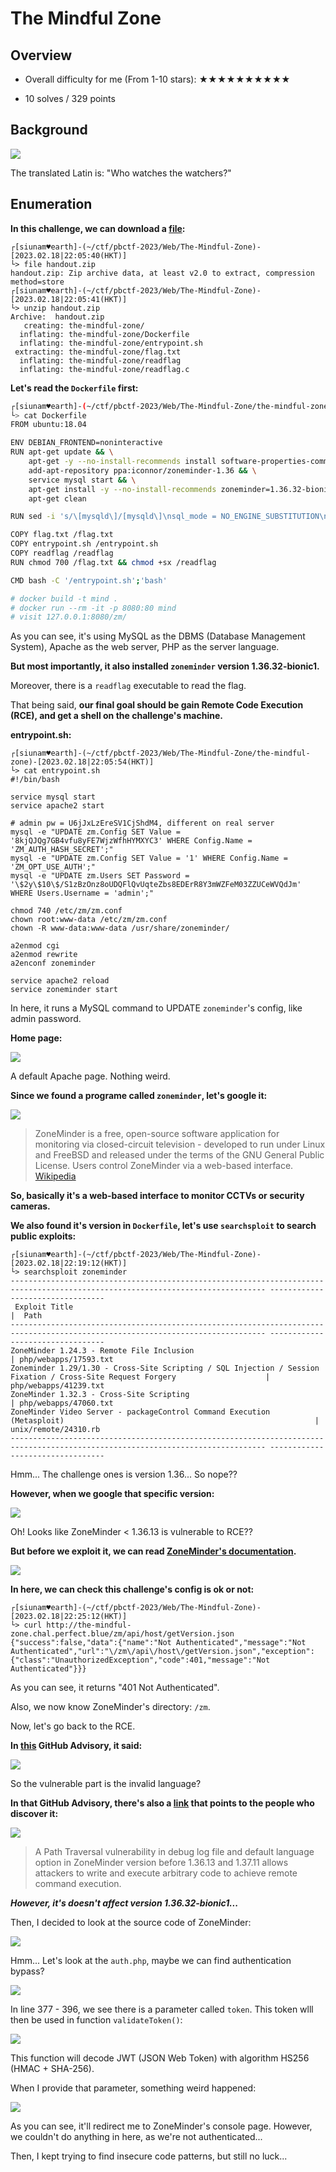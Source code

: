 # The Mindful Zone

## Overview

- Overall difficulty for me (From 1-10 stars): ★★★★★★★★★★

- 10 solves / 329 points

## Background

![](https://raw.githubusercontent.com/siunam321/CTF-Writeups/main/pbctf-2023/images/Pasted%20image%2020230218220934.png)

The translated Latin is: "Who watches the watchers?"

## Enumeration

**In this challenge, we can download a [file](https://github.com/siunam321/CTF-Writeups/blob/main/pbctf-2023/Web/The-Mindful-Zone/handout.zip):**
```shell
┌[siunam♥earth]-(~/ctf/pbctf-2023/Web/The-Mindful-Zone)-[2023.02.18|22:05:40(HKT)]
└> file handout.zip              
handout.zip: Zip archive data, at least v2.0 to extract, compression method=store
┌[siunam♥earth]-(~/ctf/pbctf-2023/Web/The-Mindful-Zone)-[2023.02.18|22:05:41(HKT)]
└> unzip handout.zip 
Archive:  handout.zip
   creating: the-mindful-zone/
  inflating: the-mindful-zone/Dockerfile  
  inflating: the-mindful-zone/entrypoint.sh  
 extracting: the-mindful-zone/flag.txt  
  inflating: the-mindful-zone/readflag  
  inflating: the-mindful-zone/readflag.c
```

**Let's read the `Dockerfile` first:**
```bash
┌[siunam♥earth]-(~/ctf/pbctf-2023/Web/The-Mindful-Zone/the-mindful-zone)-[2023.02.18|22:05:53(HKT)]
└> cat Dockerfile 
FROM ubuntu:18.04

ENV DEBIAN_FRONTEND=noninteractive
RUN apt-get update && \
    apt-get -y --no-install-recommends install software-properties-common mysql-server apache2 php libapache2-mod-php php-mysql && \
    add-apt-repository ppa:iconnor/zoneminder-1.36 && \
    service mysql start && \
    apt-get install -y --no-install-recommends zoneminder=1.36.32-bionic1 && \
    apt-get clean

RUN sed -i 's/\[mysqld\]/[mysqld\]\nsql_mode = NO_ENGINE_SUBSTITUTION\n/' /etc/mysql/mysql.conf.d/mysqld.cnf

COPY flag.txt /flag.txt
COPY entrypoint.sh /entrypoint.sh
COPY readflag /readflag
RUN chmod 700 /flag.txt && chmod +sx /readflag

CMD bash -C '/entrypoint.sh';'bash'

# docker build -t mind .
# docker run --rm -it -p 8080:80 mind
# visit 127.0.0.1:8080/zm/
```

As you can see, it's using MySQL as the DBMS (Database Management System), Apache as the web server, PHP as the server language.

**But most importantly, it also installed `zoneminder` version 1.36.32-bionic1.**

Moreover, there is a `readflag` executable to read the flag.

That being said, **our final goal should be gain Remote Code Execution (RCE), and get a shell on the challenge's machine.**

**entrypoint.sh:**
```shell
┌[siunam♥earth]-(~/ctf/pbctf-2023/Web/The-Mindful-Zone/the-mindful-zone)-[2023.02.18|22:05:54(HKT)]
└> cat entrypoint.sh 
#!/bin/bash

service mysql start
service apache2 start

# admin pw = U6jJxLzEreSV1CjShdM4, different on real server
mysql -e "UPDATE zm.Config SET Value = '8kjQJQg7GB4vfu8yFE7WjzWfhHYMXYC3' WHERE Config.Name = 'ZM_AUTH_HASH_SECRET';"
mysql -e "UPDATE zm.Config SET Value = '1' WHERE Config.Name = 'ZM_OPT_USE_AUTH';"
mysql -e "UPDATE zm.Users SET Password = '\$2y\$10\$/S1zBzOnz8oUDQFlQvUqteZbs8EDErR8Y3mWZFeM03ZZUCeWVQdJm' WHERE Users.Username = 'admin';"

chmod 740 /etc/zm/zm.conf
chown root:www-data /etc/zm/zm.conf
chown -R www-data:www-data /usr/share/zoneminder/

a2enmod cgi
a2enmod rewrite
a2enconf zoneminder

service apache2 reload
service zoneminder start
```

In here, it runs a MySQL command to UPDATE `zoneminder`'s config, like admin password.

**Home page:**

![](https://raw.githubusercontent.com/siunam321/CTF-Writeups/main/pbctf-2023/images/Pasted%20image%2020230218221454.png)

A default Apache page. Nothing weird.

**Since we found a programe called `zoneminder`, let's google it:**

![](https://raw.githubusercontent.com/siunam321/CTF-Writeups/main/pbctf-2023/images/Pasted%20image%2020230218221556.png)

> ZoneMinder is a free, open-source software application for monitoring via closed-circuit television - developed to run under Linux and FreeBSD and released under the terms of the GNU General Public License. Users control ZoneMinder via a web-based interface. [Wikipedia](https://en.wikipedia.org/wiki/ZoneMinder)

**So, basically it's a web-based interface to monitor CCTVs or security cameras.**

**We also found it's version in `Dockerfile`, let's use `searchsploit` to search public exploits:**
```shell
┌[siunam♥earth]-(~/ctf/pbctf-2023/Web/The-Mindful-Zone)-[2023.02.18|22:19:12(HKT)]
└> searchsploit zoneminder
------------------------------------------------------------------------------------------------------------------------------- ---------------------------------
 Exploit Title                                                                                                                 |  Path
------------------------------------------------------------------------------------------------------------------------------- ---------------------------------
ZoneMinder 1.24.3 - Remote File Inclusion                                                                                      | php/webapps/17593.txt
Zoneminder 1.29/1.30 - Cross-Site Scripting / SQL Injection / Session Fixation / Cross-Site Request Forgery                    | php/webapps/41239.txt
ZoneMinder 1.32.3 - Cross-Site Scripting                                                                                       | php/webapps/47060.txt
ZoneMinder Video Server - packageControl Command Execution (Metasploit)                                                        | unix/remote/24310.rb
------------------------------------------------------------------------------------------------------------------------------- ---------------------------------
```

Hmm... The challenge ones is version 1.36... So nope??

**However, when we google that specific version:**

![](https://raw.githubusercontent.com/siunam321/CTF-Writeups/main/pbctf-2023/images/Pasted%20image%2020230218222030.png)

Oh! Looks like ZoneMinder < 1.36.13 is vulnerable to RCE??

**But before we exploit it, we can read [ZoneMinder's documentation](https://zoneminder.readthedocs.io/en/stable/installationguide/ubuntu.html#make-sure-zoneminder-and-apis-work-with-security).**

![](https://raw.githubusercontent.com/siunam321/CTF-Writeups/main/pbctf-2023/images/Pasted%20image%2020230218222456.png)

**In here, we can check this challenge's config is ok or not:**
```shell
┌[siunam♥earth]-(~/ctf/pbctf-2023/Web/The-Mindful-Zone)-[2023.02.18|22:25:12(HKT)]
└> curl http://the-mindful-zone.chal.perfect.blue/zm/api/host/getVersion.json
{"success":false,"data":{"name":"Not Authenticated","message":"Not Authenticated","url":"\/zm\/api\/host\/getVersion.json","exception":{"class":"UnauthorizedException","code":401,"message":"Not Authenticated"}}}
```

As you can see, it returns "401 Not Authenticated".

Also, we now know ZoneMinder's directory: `/zm`.

Now, let's go back to the RCE.

**In [this](https://github.com/advisories/GHSA-xr7v-8xc4-62vc) GitHub Advisory, it said:**

![](https://raw.githubusercontent.com/siunam321/CTF-Writeups/main/pbctf-2023/images/Pasted%20image%2020230218222837.png)

So the vulnerable part is the invalid language?

**In that GitHub Advisory, there's also a [link](https://krastanoel.com/cve/2022-29806) that points to the people who discover it:**

![](https://raw.githubusercontent.com/siunam321/CTF-Writeups/main/pbctf-2023/images/Pasted%20image%2020230218223230.png)

> A Path Traversal vulnerability in debug log file and default language option in ZoneMinder version before 1.36.13 and 1.37.11 allows attackers to write and execute arbitrary code to achieve remote command execution.

***However, it's doesn't affect version 1.36.32-bionic1...***

Then, I decided to look at the source code of ZoneMinder:

![](https://raw.githubusercontent.com/siunam321/CTF-Writeups/main/pbctf-2023/images/Pasted%20image%2020230219145402.png)

Hmm... Let's look at the `auth.php`, maybe we can find authentication bypass?

![](https://raw.githubusercontent.com/siunam321/CTF-Writeups/main/pbctf-2023/images/Pasted%20image%2020230219181553.png)

In line 377 - 396, we see there is a parameter called `token`. This token wlll then be used in function `validateToken()`:

![](https://raw.githubusercontent.com/siunam321/CTF-Writeups/main/pbctf-2023/images/Pasted%20image%2020230219181704.png)

This function will decode JWT (JSON Web Token) with algorithm HS256 (HMAC + SHA-256).

When I provide that parameter, something weird happened:

![](https://raw.githubusercontent.com/siunam321/CTF-Writeups/main/pbctf-2023/images/Pasted%20image%2020230219181758.png)

As you can see, it'll redirect me to ZoneMinder's console page. However, we couldn't do anything in here, as we're not authenticated...

Then, I kept trying to find insecure code patterns, but still no luck...